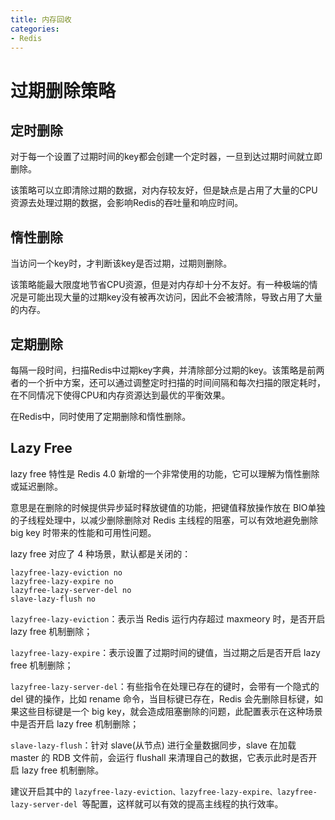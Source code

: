 ```yaml
---
title: 内存回收
categories: 
- Redis
---
```


# 过期删除策略

## 定时删除

对于每一个设置了过期时间的key都会创建一个定时器，一旦到达过期时间就立即删除。

该策略可以立即清除过期的数据，对内存较友好，但是缺点是占用了大量的CPU资源去处理过期的数据，会影响Redis的吞吐量和响应时间。

## 惰性删除

当访问一个key时，才判断该key是否过期，过期则删除。

该策略能最大限度地节省CPU资源，但是对内存却十分不友好。有一种极端的情况是可能出现大量的过期key没有被再次访问，因此不会被清除，导致占用了大量的内存。

## 定期删除

每隔一段时间，扫描Redis中过期key字典，并清除部分过期的key。该策略是前两者的一个折中方案，还可以通过调整定时扫描的时间间隔和每次扫描的限定耗时，在不同情况下使得CPU和内存资源达到最优的平衡效果。

在Redis中，同时使用了定期删除和惰性删除。

## Lazy Free

lazy free 特性是 Redis 4.0 新增的一个非常使用的功能，它可以理解为惰性删除或延迟删除。

意思是在删除的时候提供异步延时释放键值的功能，把键值释放操作放在 BIO单独的子线程处理中，以减少删除删除对 Redis 主线程的阻塞，可以有效地避免删除 big key 时带来的性能和可用性问题。

lazy free 对应了 4 种场景，默认都是关闭的：

```
lazyfree-lazy-eviction no
lazyfree-lazy-expire no
lazyfree-lazy-server-del no
slave-lazy-flush no
```

`lazyfree-lazy-eviction`：表示当 Redis 运行内存超过 maxmeory 时，是否开启 lazy free 机制删除；

`lazyfree-lazy-expire`：表示设置了过期时间的键值，当过期之后是否开启 lazy free 机制删除；

`lazyfree-lazy-server-del`：有些指令在处理已存在的键时，会带有一个隐式的 del 键的操作，比如 rename 命令，当目标键已存在，Redis 会先删除目标键，如果这些目标键是一个 big key，就会造成阻塞删除的问题，此配置表示在这种场景中是否开启 lazy free 机制删除；

`slave-lazy-flush`：针对 slave(从节点) 进行全量数据同步，slave 在加载 master 的 RDB 文件前，会运行 flushall 来清理自己的数据，它表示此时是否开启 lazy free 机制删除。

建议开启其中的 `lazyfree-lazy-eviction、lazyfree-lazy-expire、lazyfree-lazy-server-del `等配置，这样就可以有效的提高主线程的执行效率。